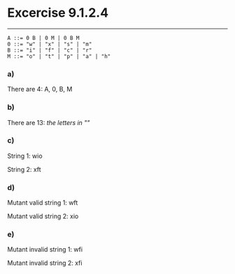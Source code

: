 # Excercise 9.1.2.4
---

```
A ::= 0 B | 0 M | 0 B M
0 ::= "w" | "x" | "s" | "m"
B ::= "i" | "f" | "c" | "r"
M ::= "o" | "t" | "p" | "a" | "h"
```

### a)

There are 4: A, 0, B, M

### b)

There are 13: *the letters in ""*

### c)

String 1: wio

String 2: xft

### d)

Mutant valid string 1: wft

Mutant valid string 2: xio

### e)

Mutant invalid string 1: wfi

Mutant invalid string 2: xfi

